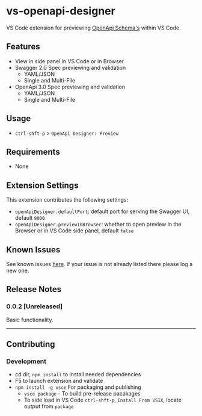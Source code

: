 # vs-openapi-designer
 
 VS Code extension for previewing [OpenApi Schema's](https://github.com/OAI/OpenAPI-Specification) within VS Code.

## Features

- View in side panel in VS Code or in Browser
- Swagger 2.0 Spec previewing and validation
    - YAML/JSON
    - Single and Multi-File
- OpenApi 3.0 Spec previewing and validation
    - YAML/JSON
    - Single and Multi-File

## Usage

- `ctrl-shft-p` > `OpenApi Designer: Preview`

## Requirements

- None

## Extension Settings

This extension contributes the following settings:

* `openApiDesigner.defaultPort`: default port for serving the Swagger UI, default `9000`
* `openApiDesigner.previewInBrowser`: whether to open preview in the Browser or in VS Code side panel, default `false`

## Known Issues

See known issues [here](https://github.com/philosowaffle/vs-openapi-designer/issues).  If your issue is not already listed there please log a new one.

## Release Notes

### 0.0.2 [Unreleased]

Basic functionality.

-----------------------------------------------------------------------------------------------------------

## Contributing

### Development
- cd dir, `npm install` to install needed dependencies
- F5 to launch extension and validate
- `npm install -g vsce` For packaging and publishing
    - `vsce package` - To build pre-release pacakages
    - To side load in VS Code `ctrl-shft-p`, `Install From VSIX`, locate output from `package`
